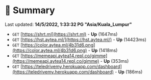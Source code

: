 # 📖 Summary
Last updated: **14/5/2022, 1:33:32 PG "Asia/Kuala_Lumpur"**

- `GET` [https://shrt.ml](https://shrt.ml) - **Up** (1647ms)
- `GET` [https://hst.aytea.ml/](https://hst.aytea.ml/) - **Up** (14423ms)
- `GET` [https://color.aytea.ml/4b31d6.png](https://color.aytea.ml/4b31d6.png) - **Up** (1418ms)
- `GET` [https://memeapi.aytea14.repl.co/gimme](https://memeapi.aytea14.repl.co/gimme) - **Up** (353ms)
- `GET` [https://teledrivemy.herokuapp.com/dashboard](https://teledrivemy.herokuapp.com/dashboard) - **Up** (186ms)
